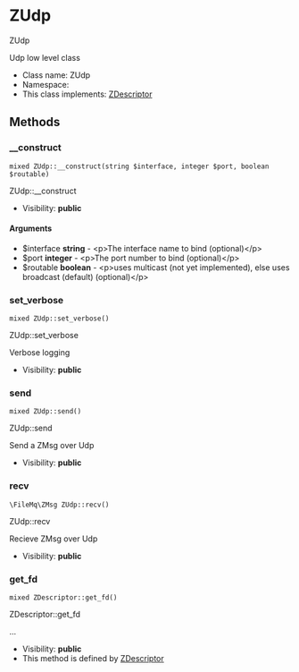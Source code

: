 ZUdp
===============

ZUdp

Udp low level class


* Class name: ZUdp
* Namespace: 
* This class implements: [ZDescriptor](ZDescriptor.md)






Methods
-------


### __construct

    mixed ZUdp::__construct(string $interface, integer $port, boolean $routable)

ZUdp::__construct



* Visibility: **public**


#### Arguments
* $interface **string** - &lt;p&gt;The interface name to bind (optional)&lt;/p&gt;
* $port **integer** - &lt;p&gt;The port number to bind (optional)&lt;/p&gt;
* $routable **boolean** - &lt;p&gt;uses multicast (not yet implemented), else uses broadcast (default) (optional)&lt;/p&gt;



### set_verbose

    mixed ZUdp::set_verbose()

ZUdp::set_verbose

Verbose logging

* Visibility: **public**




### send

    mixed ZUdp::send()

ZUdp::send

Send a ZMsg over Udp

* Visibility: **public**




### recv

    \FileMq\ZMsg ZUdp::recv()

ZUdp::recv

Recieve ZMsg over Udp

* Visibility: **public**




### get_fd

    mixed ZDescriptor::get_fd()

ZDescriptor::get_fd

...

* Visibility: **public**
* This method is defined by [ZDescriptor](ZDescriptor.md)



